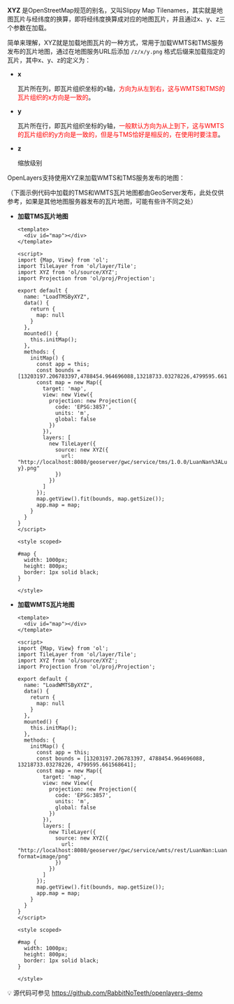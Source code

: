 **XYZ** 是OpenStreetMap规范的别名，又叫Slippy Map Tilenames，其实就是地图瓦片与经纬度的换算，即将经纬度换算成对应的地图瓦片，并且通过x、y、z三个参数在加载。



简单来理解，XYZ就是加载地图瓦片的一种方式，常用于加载WMTS和TMS服务发布的瓦片地图，通过在地图服务URL后添加 `/z/x/y.png` 格式后缀来加载指定的瓦片，其中x、y、z的定义为：

- **x**

  瓦片所在列，即瓦片组织坐标的x轴，<font color="red">方向为从左到右，这与WMTS和TMS的瓦片组织的x方向是一致的</font>。

- **y**

  瓦片所在行，即瓦片组织坐标的y轴，<font color="red">一般默认方向为从上到下，这与WMTS的瓦片组织的y方向是一致的，但是与TMS恰好是相反的，在使用时要注意</font>。

- **z**

  缩放级别



OpenLayers支持使用XYZ来加载WMTS和TMS服务发布的地图：

（下面示例代码中加载的TMS和WMTS瓦片地图都由GeoServer发布，此处仅供参考，如果是其他地图服务器发布的瓦片地图，可能有些许不同之处）

- **加载TMS瓦片地图**

  ```vue
  <template>
    <div id="map"></div>
  </template>
  
  <script>
  import {Map, View} from 'ol';
  import TileLayer from 'ol/layer/Tile';
  import XYZ from 'ol/source/XYZ';
  import Projection from 'ol/proj/Projection';
  
  export default {
    name: "LoadTMSByXYZ",
    data() {
      return {
        map: null
      }
    },
    mounted() {
      this.initMap();
    },
    methods: {
      initMap() {
        const app = this;
        const bounds = [13203197.206783397,4788454.964696088,13218733.03278226,4799595.661568641];
        const map = new Map({
          target: 'map',
          view: new View({
            projection: new Projection({
              code: 'EPSG:3857',
              units: 'm',
              global: false
            })
          }),
          layers: [
            new TileLayer({
              source: new XYZ({
                url: "http://localhost:8080/geoserver/gwc/service/tms/1.0.0/LuanNan%3ALuanNan_tiles@EPSG%3A3857x18@png/{z}/{x}/{-y}.png"
              })
            })
          ]
        });
        map.getView().fit(bounds, map.getSize());
        app.map = map;
      }
    }
  }
  </script>
  
  <style scoped>
  
  #map {
    width: 1000px;
    height: 800px;
    border: 1px solid black;
  }
  
  </style>
  ```

  

- **加载WMTS瓦片地图**

  ```vue
  <template>
    <div id="map"></div>
  </template>
  
  <script>
  import {Map, View} from 'ol';
  import TileLayer from 'ol/layer/Tile';
  import XYZ from 'ol/source/XYZ';
  import Projection from 'ol/proj/Projection';
  
  export default {
    name: "LoadWMTSByXYZ",
    data() {
      return {
        map: null
      }
    },
    mounted() {
      this.initMap();
    },
    methods: {
      initMap() {
        const app = this;
        const bounds = [13203197.206783397, 4788454.964696088, 13218733.03278226, 4799595.661568641];
        const map = new Map({
          target: 'map',
          view: new View({
            projection: new Projection({
              code: 'EPSG:3857',
              units: 'm',
              global: false
            })
          }),
          layers: [
            new TileLayer({
              source: new XYZ({
                url: "http://localhost:8080/geoserver/gwc/service/wmts/rest/LuanNan:LuanNan_tiles/EPSG:3857x18/{z}/{y}/{x}?format=image/png"
              })
            })
          ]
        });
        map.getView().fit(bounds, map.getSize());
        app.map = map;
      }
    }
  }
  </script>
  
  <style scoped>
  
  #map {
    width: 1000px;
    height: 800px;
    border: 1px solid black;
  }
  
  </style>
  ```

  

:bulb: 源代码可参见 https://github.com/RabbitNoTeeth/openlayers-demo
